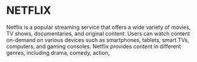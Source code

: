 # NETFLIX
Netflix is a popular streaming service that offers a wide variety of movies, TV shows, documentaries, and original content. Users can watch content on-demand on various devices such as smartphones, tablets, smart TVs, computers, and gaming consoles. Netflix provides content in different genres, including drama, comedy, action, 
